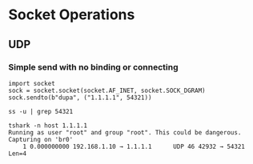 # Socket Operations

## UDP

### Simple send with no binding or connecting
```
import socket
sock = socket.socket(socket.AF_INET, socket.SOCK_DGRAM)
sock.sendto(b"dupa", ("1.1.1.1", 54321))
```
```
ss -u | grep 54321
```
```
tshark -n host 1.1.1.1
Running as user "root" and group "root". This could be dangerous.
Capturing on 'br0'
    1 0.000000000 192.168.1.10 → 1.1.1.1      UDP 46 42932 → 54321 Len=4
```
